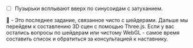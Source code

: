 - [ ] Пузырьки всплывают вверх по синусоидам с затуханием.

:large_blue_diamond: - Это последнее задание, связанное чисто с шейдерами. Дальше мы перейдем к составлению 3D сцен с помощью Three.js. Если у вас остались вопросы по шейдерам или чистому WebGL - самое время составить список и обратиться за консультацией к наставнику.


